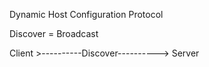 Dynamic Host Configuration Protocol

Discover = Broadcast

Client >----------Discover----------> Server

